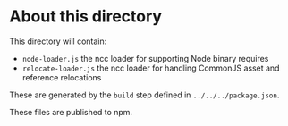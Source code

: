 # About this directory

This directory will contain:

- `node-loader.js` the ncc loader for supporting Node binary requires
- `relocate-loader.js` the ncc loader for handling CommonJS asset and reference relocations

These are generated by the `build` step defined in `../../../package.json`.

These files are published to npm.
